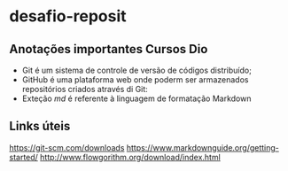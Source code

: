 # desafio-reposit

## Anotações importantes Cursos Dio
 - Git é um sistema de controle de versão de códigos distribuído;
 - GitHub é uma plataforma web onde poderm ser armazenados repositórios criados através di Git:
 - Exteção *md* é referente à linguagem de formatação Markdown
 
## Links úteis
https://git-scm.com/downloads
https://www.markdownguide.org/getting-started/
http://www.flowgorithm.org/download/index.html
